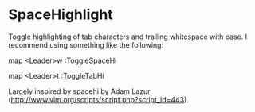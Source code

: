 # SpaceHighlight

Toggle highlighting of tab characters and trailing whitespace with ease. I recommend using something like the following:

map \<Leader>w :ToggleSpaceHi<CR>

map \<Leader>t :ToggleTabHi<CR>

Largely inspired by spacehi by Adam Lazur (http://www.vim.org/scripts/script.php?script_id=443).
